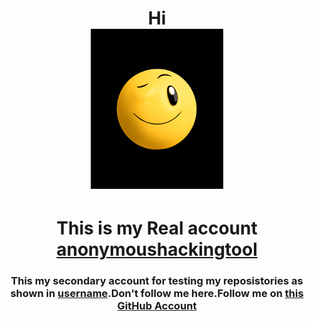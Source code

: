 <!---
- 👋 Hi, I’m @account-for-test
- 👀 I’m interested in ...
- 🌱 I’m currently learning ...
- 💞️ I’m looking to collaborate on ...
- 📫 How to reach me ...


account-for-test/account-for-test is a ✨ special ✨ repository because its `README.md` (this file) appears on your GitHub profile.
You can click the Preview link to take a look at your changes.
--->

  <h1 align="center">Hi<br>
  <a href="https://github.com/anonymoushackingtool">
<img src="https://github.com/account-for-test/account-for-test/blob/805eb993d1addb7b7912ad9d7e7bd2eacb5935a8/uploads/giphy.gif">
    </a>
</h1>
  <h1 align="center">
    This is my Real account 
    <a href="https://github.com/anonymoushackingtool">anonymoushackingtool</a>
  </h1>
  
  <h3 align="center">This my secondary account for testing my reposistories as shown in <a href="https://github.com/account-for-test">username</a>.Don't follow me here.Follow me on <a href="https://github.com/anonymoushackingtool">this GitHub Account</a></h3>

